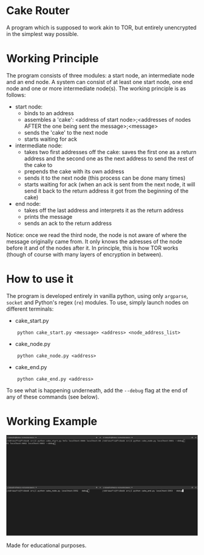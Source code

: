 # Cake Router
A program which is supposed to work akin to TOR, but entirely unencrypted in the simplest way possible.

# Working Principle
The program consists of three modules: a start node, an intermediate node and an end node. A system can consist of at least one start node, one end node and one or more intermediate node(s).
The working principle is as follows:

- start node: 
    - binds to an address 
    - assembles a 'cake': \<address of start node\>;\<addresses of nodes AFTER the one being sent the message>;\<message>
    - sends the 'cake' to the next node
    - starts waiting for ack
- intermediate node:
    - takes two first addresses off the cake: saves the first one as a return address and the second one as the next address to send the rest of the cake to
    - prepends the cake with its own address
    - sends it to the next node (this process can be done many times)
    - starts waiting for ack (when an ack is sent from the next node, it will send it back to the return address it got from the beginning of the cake)
- end node:
    - takes off the last address and interprets it as the return address
    - prints the message
    - sends an ack to the return address

Notice: once we read the third node, the node is not aware of where the message originally came from. It only knows the adresses of the node before it and of the nodes after it. In principle, this is how TOR works (though of course with many layers of encryption in between).

# How to use it
The program is developed entirely in vanilla python, using only `argparse`, `socket` and Python's regex (`re`) modules. To use, simply launch nodes on different terminals:

- cake_start.py

```
    python cake_start.py <message> <address> <node_address_list>
```
- cake_node.py
```
    python cake_node.py <address>
```
- cake_end.py
```
    python cake_end.py <address>
```

To see what is happening underneath, add the `--debug` flag at the end of any of these commands (see below).

# Working Example
![](docs/working_example.gif)


Made for educational purposes.